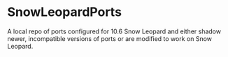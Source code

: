 # SnowLeopardPorts
A local repo of  ports configured for 10.6 Snow Leopard and either shadow newer, incompatible versions of ports or are modified to work on Snow Leopard.
